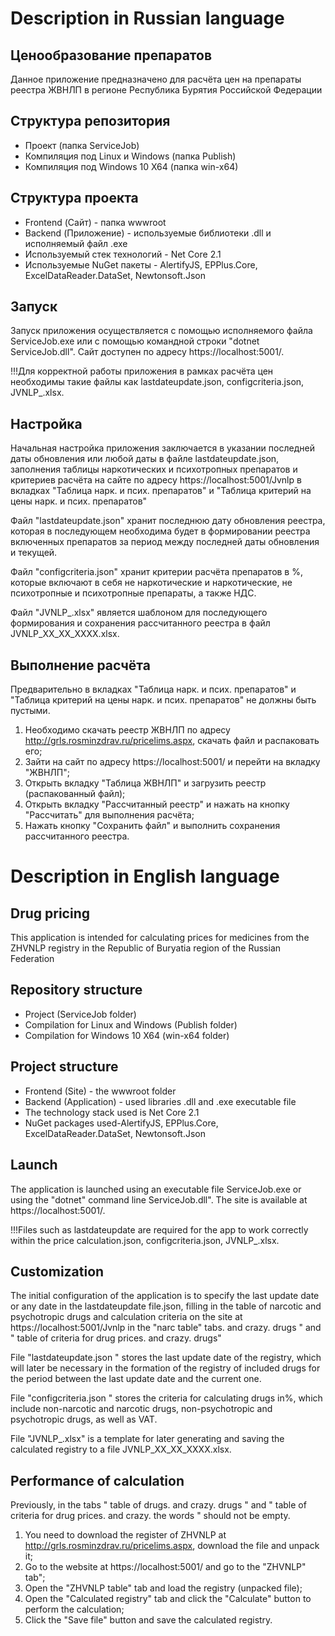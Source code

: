 # Description in Russian language
## Ценообразование препаратов
Данное приложение предназначено для расчёта цен на препараты реестра ЖВНЛП в регионе Республика Бурятия Российской Федерации 

## Структура репозитория
* Проект (папка ServiceJob)
* Компиляция под Linux и Windows (папка Publish)
* Компиляция под Windows 10 X64 (папка win-x64)

## Структура проекта
* Frontend (Сайт) - папка wwwroot
* Backend (Приложение) - используемые библиотеки .dll и исполняемый файл .exe
* Используемый стек технологий - Net Core 2.1
* Используемые NuGet пакеты - AlertifyJS, EPPlus.Core, ExcelDataReader.DataSet, Newtonsoft.Json

## Запуск
Запуск приложения осуществляется с помощью исполняемого файла ServiceJob.exe или с помощью командной строки "dotnet ServiceJob.dll". Сайт доступен по адресу https://localhost:5001/.

!!!Для корректной работы приложения в рамках расчёта цен необходимы такие файлы как lastdateupdate.json, configcriteria.json, JVNLP_.xlsx. 

## Настройка
Начальная настройка приложения заключается в указании последней даты обновления или любой даты в файле lastdateupdate.json, заполнения таблицы наркотических и психотропных препаратов и критериев расчёта на сайте по адресу https://localhost:5001/Jvnlp в вкладках "Таблица нарк. и псих. препаратов" и "Таблица критерий на цены нарк. и псих. препаратов"

Файл "lastdateupdate.json" хранит последнюю дату обновления реестра, которая в последующем необходима будет в формировании реестра включенных препаратов за период между последней даты обновления и текущей.

Файл "configcriteria.json" хранит критерии расчёта препаратов в %, которые включают в себя не наркотические и наркотические, не психотропные и психотропные препараты, а также НДС.

Файл "JVNLP_.xlsx" является шаблоном для последующего формирования и сохранения рассчитанного реестра в файл JVNLP_XX_XX_XXXX.xlsx.

## Выполнение расчёта
Предварительно в вкладках "Таблица нарк. и псих. препаратов" и "Таблица критерий на цены нарк. и псих. препаратов" не должны быть пустыми.
1) Необходимо скачать реестр ЖВНЛП по адресу http://grls.rosminzdrav.ru/pricelims.aspx, скачать файл и распаковать его;
2) Зайти на сайт по адресу https://localhost:5001/ и перейти на вкладку "ЖВНЛП";
3) Открыть вкладку "Таблица ЖВНЛП" и загрузить реестр (распакованный файл);
4) Открыть вкладку "Рассчитанный реестр" и нажать на кнопку "Рассчитать" для выполнения расчёта;
5) Нажать кнопку "Сохранить файл" и выполнить сохранения рассчитанного реестра.


# Description in English language
## Drug pricing
This application is intended for calculating prices for medicines from the ZHVNLP registry in the Republic of Buryatia region of the Russian Federation

## Repository structure
* Project (ServiceJob folder)
* Compilation for Linux and Windows (Publish folder)
* Compilation for Windows 10 X64 (win-x64 folder)

## Project structure
* Frontend (Site) - the wwwroot folder
* Backend (Application) - used libraries .dll and .exe executable file
* The technology stack used is Net Core 2.1
* NuGet packages used-AlertifyJS, EPPlus.Core, ExcelDataReader.DataSet, Newtonsoft.Json

## Launch
The application is launched using an executable file ServiceJob.exe or using the "dotnet" command line ServiceJob.dll". The site is available at https://localhost:5001/.

!!!Files such as lastdateupdate are required for the app to work correctly within the price calculation.json, configcriteria.json, JVNLP_.xlsx.

## Customization
The initial configuration of the application is to specify the last update date or any date in the lastdateupdate file.json, filling in the table of narcotic and psychotropic drugs and calculation criteria on the site at https://localhost:5001/Jvnlp in the "narc table" tabs. and crazy. drugs " and " table of criteria for drug prices. and crazy. drugs"

File "lastdateupdate.json " stores the last update date of the registry, which will later be necessary in the formation of the registry of included drugs for the period between the last update date and the current one.

File "configcriteria.json " stores the criteria for calculating drugs in%, which include non-narcotic and narcotic drugs, non-psychotropic and psychotropic drugs, as well as VAT.

File "JVNLP_.xlsx" is a template for later generating and saving the calculated registry to a file JVNLP_XX_XX_XXXX.xlsx.

## Performance of calculation
Previously, in the tabs " table of drugs. and crazy. drugs " and " table of criteria for drug prices. and crazy. the words " should not be empty.
1) You need to download the register of ZHVNLP at http://grls.rosminzdrav.ru/pricelims.aspx, download the file and unpack it;
2) Go to the website at https://localhost:5001/ and go to the "ZHVNLP" tab";
3) Open the "ZHVNLP table" tab and load the registry (unpacked file);
4) Open the "Calculated registry" tab and click the "Calculate" button to perform the calculation;
5) Click the "Save file" button and save the calculated registry.
